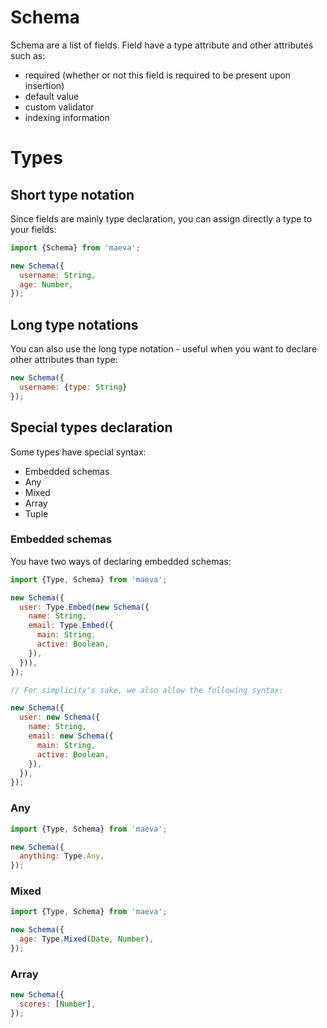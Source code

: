 Schema
===

Schema are a list of fields. Field have a type attribute and other attributes such as:

- required (whether or not this field is required to be present upon insertion)
- default value
- custom validator
- indexing information

# Types

## Short type notation

Since fields are mainly type declaration, you can assign directly a type to your fields:

``` javascript
import {Schema} from 'maeva';

new Schema({
  username: String,
  age: Number,
});
```

## Long type notations

You can also use the long type notation - useful when you want to declare other attributes than type:

``` javascript
new Schema({
  username: {type: String}
});
```

## Special types declaration

Some types have special syntax:

- Embedded schemas
- Any
- Mixed
- Array
- Tuple

### Embedded schemas

You have two ways of declaring embedded schemas:

```javascript
import {Type, Schema} from 'maeva';

new Schema({
  user: Type.Embed(new Schema({
    name: String,
    email: Type.Embed({
      main: String,
      active: Boolean,
    }),
  })),
});

// For simplicity's sake, we also allow the following syntax:

new Schema({
  user: new Schema({
    name: String,
    email: new Schema({
      main: String,
      active: Boolean,
    }),
  }),
});
```

### Any

```javascript
import {Type, Schema} from 'maeva';

new Schema({
  anything: Type.Any,
});
```

### Mixed

```javascript
import {Type, Schema} from 'maeva';

new Schema({
  age: Type.Mixed(Date, Number),
});
```

### Array

```javascript
new Schema({
  scores: [Number],
});
```
